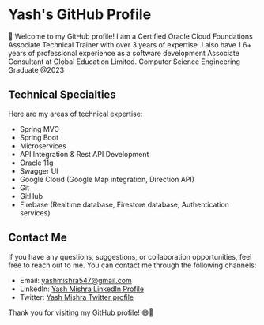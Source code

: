 # Yash's GitHub Profile

👋 Welcome to my GitHub profile! I am a Certified Oracle Cloud Foundations Associate Technical Trainer with over 3 years of expertise. I also have 1.6+ years of professional experience as a software development Associate Consultant at Global Education Limited. Computer Science Engineering Graduate @2023 

## Technical Specialties

Here are my areas of technical expertise:

- Spring MVC
- Spring Boot
- Microservices
- API Integration & Rest API Development
- Oracle 11g
- Swagger UI
- Google Cloud (Google Map integration, Direction API)
- Git
- GitHub
- Firebase (Realtime database, Firestore database, Authentication services)

## Contact Me

If you have any questions, suggestions, or collaboration opportunities, feel free to reach out to me. You can contact me through the following channels:

- Email: [yashmishra547@gmail.com](mailto:yashmishra547@gmail.com)
- LinkedIn: [Yash Mishra LinkedIn Profile](https://www.linkedin.com/in/yash-mishra-954540152/)
- Twitter: [Yash Mishra Twitter profile](https://twitter.com/yashmis41284459)

Thank you for visiting my GitHub profile! 😄🚀
